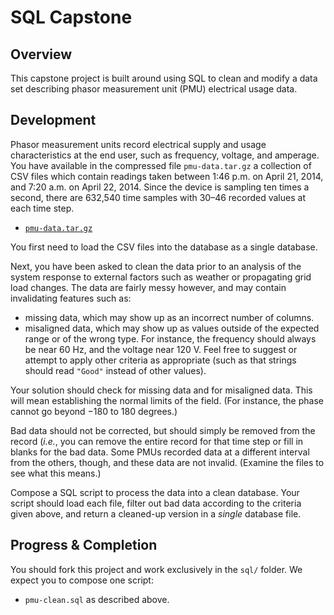 # SQL Capstone

## Overview

This capstone project is built around using SQL to clean and modify a data set describing phasor measurement unit (PMU) electrical usage data.

## Development

Phasor measurement units record electrical supply and usage characteristics at the end user, such as frequency, voltage, and amperage.  You have available in the compressed file `pmu-data.tar.gz` a collection of CSV files which contain readings taken between 1:46 p.m. on April 21, 2014, and 7:20 a.m. on April 22, 2014.  Since the device is sampling ten times a second, there are 632,540 time samples with 30–46 recorded values at each time step.

-    [`pmu-data.tar.gz`](repo:./resources/pmu-data.tar.gz)

You first need to load the CSV files into the database as a single database.

Next, you have been asked to clean the data prior to an analysis of the system response to external factors such as weather or propagating grid load changes.  The data are fairly messy however, and may contain invalidating features such as:

- missing data, which may show up as an incorrect number of columns.
- misaligned data, which may show up as values outside of the expected range or of the wrong type.  For instance, the frequency should always be near 60 Hz, and the voltage near 120 V.  Feel free to suggest or attempt to apply other criteria as appropriate (such as that strings should read `"Good"` instead of other values).

Your solution should check for missing data and for misaligned data.  This will mean establishing the normal limits of the field.  (For instance, the phase cannot go beyond $-180$ to $180$ degrees.)

Bad data should not be corrected, but should simply be removed from the record (*i.e.*, you can remove the entire record for that time step or fill in blanks for the bad data.  Some PMUs recorded data at a different interval from the others, though, and these data are not invalid.  (Examine the files to see what this means.)

Compose a SQL script to process the data into a clean database.  Your script should load each file, filter out bad data according to the criteria given above, and return a cleaned-up version in a _single_ database file.

## Progress & Completion

You should fork this project and work exclusively in the `sql/` folder.  We expect you to compose one script:

- `pmu-clean.sql` as described above.
